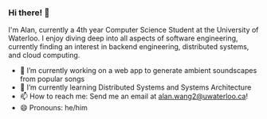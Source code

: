 ### Hi there! 👋

I'm Alan, currently a 4th year Computer Science Student at the University of Waterloo. I enjoy diving deep into all aspects of software engineering, currently finding an interest in backend engineering, distributed systems, and cloud computing.


- 🔭 I’m currently working on a web app to generate ambient soundscapes from popular songs
- 🌱 I’m currently learning Distributed Systems and Systems Architecture
- 📫 How to reach me: Send me an email at alan.wang2@uwaterloo.ca!
- 😄 Pronouns: he/him


<!--
**AlanWang1/AlanWang1** is a ✨ _special_ ✨ repository because its `README.md` (this file) appears on your GitHub profile.

Here are some ideas to get you started:


- ⚡ Fun fact: ...
-->

